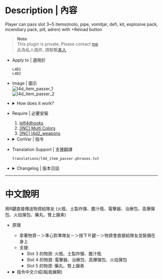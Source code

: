 # Description | 內容
Player can pass slot 3~5 items(molo, pipe, vomitjar, defi, kit, explosive pack, incendiary pack, pill, adren) with +Reload button

> __Note__ <br/>
This plugin is private, Please contact [me](https://github.com/fbef0102/Game-Private_Plugin#私人插件列表-private-plugins-list)<br/>
此為私人插件, 請聯繫[本人](https://github.com/fbef0102/Game-Private_Plugin#私人插件列表-private-plugins-list)

* Apply to | 適用於
	```
	L4D1
	L4D2
	```

* Image | 圖示
	<br/>![l4d_item_passer_1](image/l4d_item_passer_1.gif)
	<br/>![l4d_item_passer_2](image/l4d_item_passer_2.gif)

* <details><summary>How does it work?</summary>

	* Switch item and hold －＞ Aim teammate－＞ Press R button －＞ Item transferred, teammate equips
	* Support:
		* Slot 3 items: molotovs, pipebombs, vomitjars
		* Slot 4 items: defibrillators, first aid kits, explosive packs, incendiary packs
		* Slot 5 items: pills, adrenalines
</details>

* Require | 必要安裝
	1. [left4dhooks](https://forums.alliedmods.net/showthread.php?t=321696)
	2. [[INC] Multi Colors](https://github.com/fbef0102/L4D1_2-Plugins/releases/tag/Multi-Colors)
    3. [[INC] l4d2_weapons](/L4D_插件/Require_檔案/scripting/include/l4d2_weapons.inc)

* <details><summary>ConVar | 指令</summary>

	* cfg/sourcemod/l4d_item_passer.cfg
		```php
		// 0=Plugin off, 1=Plugin on.
		l4d_item_passer_enable "1"

		// How message displays. (0: Disable, 1:In chat, 2: In Hint Box, 3: In center text)
		l4d_item_passer_announce_type "1"

		// How close you have to be to pass an item.
		l4d_item_passer_dist "220.0"

		// (L4D2) Which item can give. 1=Adrenaline, 2=Pain Pills, 4=Molotov, 8=Pipe Bomb, 16=Vomit Jar, 32=Kit , 64=Explosive Rounds, 128=Incendiary Rounds, 256=Defibrillator. Add numbers together (511=All, 0=Off).
		l4d_item_passer_flag "511"

		// (L4D1) Which item can give. 1=Pain Pills, 2=Molotov, 4=Pipe Bomb, 8=Kit. Add numbers together (15=All, 0=Off).
		l4d_item_passer_flag "511"

		// Which key to pass items? 1=Reload, 2=Right Mouse, 4=Use, add numbers together
		l4d_item_passer_type "1"
		```
</details>

* Translation Support | 支援翻譯
	```
	translations/l4d_item_passer.phrases.txt
	```

* <details><summary>Changelog | 版本日誌</summary>
	
	* v1.1h (2024-10-26)
		* Update cvars

	* v1.0h (2024-8-20)
		* Pass more items with +reload button
		* Add cvars
		* Individual plugin, Remove require plugins
		* Change method to give items instead of removing and creating entities

	* v1.6.2
		* [From SirPlease/L4D2-Competitive-Rework](https://github.com/SirPlease/L4D2-Competitive-Rework/blob/master/addons/sourcemod/scripting/pill_passer.sp)
</details>

- - - -
# 中文說明
用R鍵直接傳送物資給隊友 (火瓶、土製炸彈、膽汁瓶、電擊器、治療包、高爆彈包、火焰彈包、藥丸、腎上腺素)

* 原理
	* 拿著物資－＞準心對準隊友－＞按下Ｒ鍵－＞物資會直接給隊友並裝備在身上
	* 支援:
		* Slot 3 的物資: 火瓶、土製炸彈、膽汁瓶
		* Slot 4 的物資: 電擊器、治療包、高爆彈包、火焰彈包
		* Slot 5 的物資: 藥丸、腎上腺素

* <details><summary>指令中文介紹(點我展開)</summary>

	* cfg/sourcemod/l4d_item_passer.cfg
		```php
		// 0=插件關閉, 1=插件開啟.
		l4d_item_passer_enable "1"

		// 提示該如何顯示. (0: 不提示, 1: 聊天框, 2: 黑底白字框, 3: 螢幕正中間)
		l4d_item_passer_announce_type "1"

		// 距離多近才能傳送物品給隊友?
		l4d_item_passer_dist "220.0"

		// (L4D2) 那些物品可傳送? 1=腎上腺素, 2=藥丸, 4=火瓶, 8=土製炸彈, 16=膽汁瓶, 32=治療包, 64=高爆彈包, 128=火焰彈包, 256=電擊器. 請將數字相加起來 (511=全部, 0=無).
		l4d_item_passer_flag "511"

		// (L4D1) 那些物品可傳送? 1=藥丸, 2=火瓶, 4=土製炸彈, 8=治療包 (15=全部, 0=無).
		l4d_item_passer_flag "511"

		// 使用哪個按鍵傳送物資? 1=R鍵, 2=滑鼠右鍵, 4=E鍵, 請將數字相加起來
		l4d_item_passer_type "1"
		```
</details>